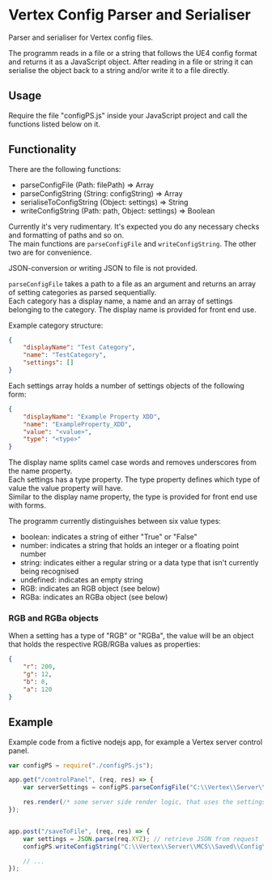 # Vertex Config Parser and Serialiser

Parser and serialiser for Vertex config files.

The programm reads in a file or a string that follows the UE4 config format and returns it as a JavaScript object.
After reading in a file or string it can serialise the object back to a string and/or write it to a file directly.

## Usage

Require the file "configPS.js" inside your JavaScript project and call the functions listed below on it.

## Functionality
There are the following functions:

* parseConfigFile (Path: filePath) => Array
* parseConfigString (String: configString) => Array
* serialiseToConfigString (Object: settings) => String
* writeConfigString (Path: path, Object: settings) => Boolean

Currently it's very rudimentary. It's expected you do any necessary checks and formatting of paths and so on.    
The main functions are `parseConfigFile` and `writeConfigString`. The other two are for convenience.

JSON-conversion or writing JSON to file is not provided.

`parseConfigFile` takes a path to a file as an argument and returns an array of setting categories as parsed sequentially.    
Each category has a display name, a name and an array of settings belonging to the category. The display name is provided for front end use.

Example category structure:
```json
{
    "displayName": "Test Category",
    "name": "TestCategory",
    "settings": []
}
```

Each settings array holds a number of settings objects of the following form:
```json
{
    "displayName": "Example Property XDD",
    "name": "ExampleProperty_XDD",
    "value": "<value>",
    "type": "<type>"
}
```

The display name splits camel case words and removes underscores from the name property.     
Each settings has a type property. The type property defines which type of value the value property will have.    
Similar to the display name property, the type is provided for front end use with forms.

The programm currently distinguishes between six value types:
* boolean:      indicates a string of either "True" or "False"
* number:       indicates a string that holds an integer or a floating point number
* string:       indicates either a regular string or a data type that isn't currently being recognised
* undefined:    indicates an empty string
* RGB:          indicates an RGB object (see below)
* RGBa:         indicates an RGBa object (see below)

### RGB and RGBa objects

When a setting has a type of "RGB" or "RGBa", the value will be an object that holds the respective RGB/RGBa values as properties:
```json
{
    "r": 200,
    "g": 12,
    "b": 0,
    "a": 120
}
```

## Example

Example code from a fictive nodejs app, for example a Vertex server control panel.

```js
var configPS = require("./configPS.js");

app.get("/controlPanel", (req, res) => {
    var serverSettings = configPS.parseConfigFile("C:\\Vertex\\Server\\MCS\\Saved\\Config\\WindowsServer\\Game.ini");

    res.render(/* some server side render logic, that uses the settings */);
});


app.post("/saveToFile", (req, res) => {
    var settings = JSON.parse(req.XYZ); // retrieve JSON from request
    configPS.writeConfigString("C:\\Vertex\\Server\\MCS\\Saved\\Config\\WindowsServer\\Game.ini", settings);

    // ...
});
```